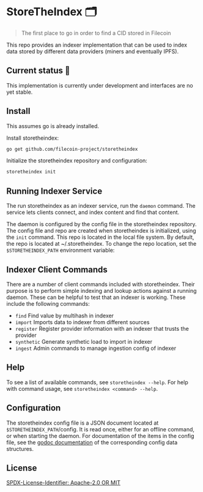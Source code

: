 StoreTheIndex 🗂️
=======================

> The first place to go in order to find a CID stored in Filecoin


This repo provides an indexer implementation that can be used to index data stored by different data providers (miners and eventually IPFS).


## Current status 🚧
This implementation is currently under development and interfaces are no yet stable.


## Install
This assumes go is already installed.

Install storetheindex:
```sh
go get github.com/filecoin-project/storetheindex
```

Initialize the storetheindex repository and configuration:
```sh
storetheindex init
```


## Running Indexer Service
The run storetheindex as an indexer service, run the `daemon` command.  The service lets clients connect, and index content and find that content.

The daemon is configured by the config file in the storetheindex repository.  The config file and repo are created when storetheindex is initialized, using the `init` command. This repo is located in the local file system. By default, the repo is located at ~/.storetheindex.  To change the repo location, set the `$STORETHEINDEX_PATH` environment variable:

## Indexer Client Commands

There are a number of client commands included with storetheindex.  Their purpose is to perform simple indexing and lookup actions against a running daemon.  These can be helpful to test that an indexer is working.  These include the following commands:

- `find` Find value by multihash in indexer
- `import` Imports data to indexer from different sources
- `register` Register provider information with an indexer that trusts the provider
- `synthetic` Generate synthetic load to import in indexer
- `ingest` Admin commands to manage ingestion config of indexer

## Help

To see a list of available commands, see `storetheindex --help`.  For help with command usage, see `storetheindex <command> --help`.


## Configuration

The storetheindex config file is a JSON document located at `$STORETHEINDEX_PATH`/config.  It is read once, either for an offline command, or when starting the daemon.  For documentation of the items in the config file, see the [godoc documentation](https://pkg.go.dev/github.com/filecoin-project/storetheindex/config) of the corresponding config data structures.


## License
[SPDX-License-Identifier: Apache-2.0 OR MIT](LICENSE.md)
